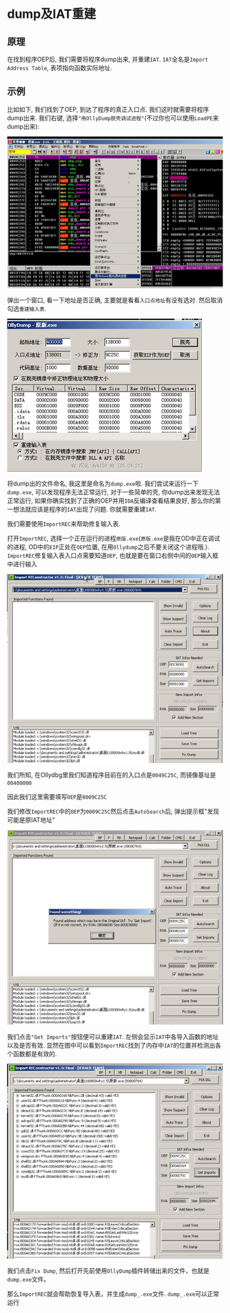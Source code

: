 # dump及IAT重建

## 原理

在找到程序OEP后, 我们需要将程序dump出来, 并重建`IAT`. `IAT`全名是`Import Address Table`, 表项指向函数实际地址. 

## 示例

比如如下, 我们找到了OEP, 到达了程序的真正入口点. 我们这时就需要将程序dump出来. 我们右键, 选择`"用OllyDump脱壳调试进程"`(不过你也可以使用`LoadPE`来dump出来):

![right_click.png](/reverse/unpack/figure/fix_iat/right_click.jpg)

弹出一个窗口, 看一下地址是否正确, 主要就是看看`入口点地址`有没有选对. 然后取消勾选`重建输入表`. 

![dump.png](/reverse/unpack/figure/fix_iat/dump.png)

将dump出的文件命名, 我这里是命名为`dump.exe`啦. 我们尝试来运行一下`dump.exe`, 可以发现程序无法正常运行, 对于一些简单的壳, 你dump出来发现无法正常运行, 如果你确实找到了正确的OEP并用`IDA`反编译查看结果良好, 那么你的第一想法就应该是程序的`IAT`出现了问题. 你就需要重建`IAT`.

我们需要使用`ImportREC`来帮助修复输入表.

打开`ImportREC`, 选择一个正在运行的进程`原版.exe`(`原版.exe`是我在OD中正在调试的进程, OD中的`EIP`正处在`OEP`位置, 在用`Ollydump`之后不要关闭这个进程哦.). `ImportREC`修复输入表入口点需要知道`OEP`, 也就是要在窗口右侧中间的`OEP`输入框中进行输入

![importrec.png](/reverse/unpack/figure/fix_iat/importrec.png)

我们所知, 在Ollydbg里我们知道程序目前在的入口点是`0049C25C`, 而镜像基址是`00400000`

因此我们这里需要填写`OEP`是`0009C25C`

我们修改`ImportREC`中的`OEP`为`0009C25C`然后点击`AutoSearch`后, 弹出提示框"发现可能是原IAT地址"

![auto_search.png](/reverse/unpack/figure/fix_iat/auto_search.png)

我们点击`"Get Imports"`按钮便可以重建`IAT`. 左侧会显示`IAT`中各导入函数的地址以及是否有效. 显然在图中可以看到`ImportREC`找到了内存中`IAT`的位置并检测出各个函数都是有效的. 

![get_imports.png](/reverse/unpack/figure/fix_iat/get_imports.png)

我们点击`Fix Dump`, 然后打开先前使用`OllyDump`插件转储出来的文件，也就是`dump.exe`文件。

那么`ImportREC`就会帮助恢复导入表，并生成`dump_.exe`文件. `dump_.exe`可以正常运行
